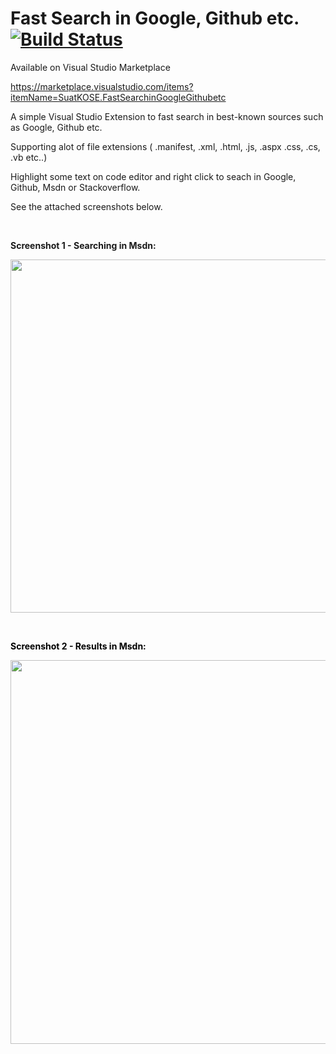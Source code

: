 # Fast Search in Google, Github etc. [![Build Status](https://travis-ci.org/suadev/SearchIn.svg?branch=master)](https://travis-ci.org/suadev/SearchIn)

Available on Visual Studio Marketplace 

https://marketplace.visualstudio.com/items?itemName=SuatKOSE.FastSearchinGoogleGithubetc

<div id="longDesc">
            
<p><span>A simple Visual Studio Extension to fast search in best-known sources such as Google, Github etc.</span></p>
<p>Supporting alot of file extensions ( .manifest, .xml, .html, .js, .aspx .css, .cs, .vb etc..)</p>
<p>Highlight some text on code editor and right click to seach in Google, Github, Msdn or Stackoverflow.</p>
<p>See the attached screenshots below.</p>
<p>&nbsp;</p>
<p><strong>Screenshot 1 - Searching in Msdn: </strong></p>
<p><img id="239378" src="https://i1.visualstudiogallery.msdn.s-msft.com/1f908c09-53a9-410e-8567-d30aa8a384f1/image/file/239378/1/1.jpg" alt="" width="695" height="565"></p>
<p>&nbsp;</p>
<p><span style="color:#000000"><strong>Screenshot 2 - Results in Msdn: </strong></span></p>
<p><span> <img id="239481" src="https://i1.visualstudiogallery.msdn.s-msft.com/1f908c09-53a9-410e-8567-d30aa8a384f1/image/file/239481/1/2.jpg" alt="" width="802" height="614"><br>
</span></p></div>
